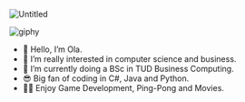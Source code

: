 ![Untitled](https://github.com/OHA20/OHA20/assets/145617693/e488b9a4-e3ee-49ca-9d9a-44985f8169b1)

![giphy](https://github.com/OHA20/OHA20/assets/145617693/20cd0708-db4c-4d63-ba25-ee3f79334f25)
- 👋 Hello, I’m Ola.
- 👀 I’m really interested in computer science and business.
- 🌱 I’m currently doing a BSc in TUD Business Computing.
- 😎 Big fan of coding in C#, Java and Python.
- 🐱‍🏍 Enjoy Game Development, Ping-Pong and Movies. 
